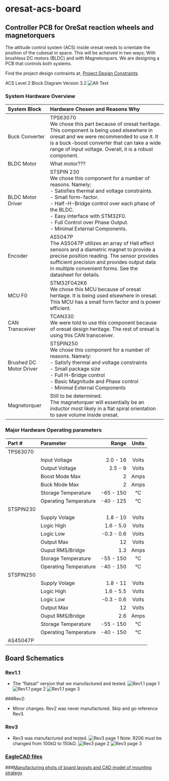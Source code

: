 # oresat-acs-board
## Controller PCB for OreSat reaction wheels and magnetorquers

The attitude control system (ACS) inside oresat needs to orientate the position of the cubesat in space. This will be acheived in two ways; With brushless DC motors (BLDC) and with Magnetorquers. We are designing a PCB that controls both systems.

Find the project design contraints at,
[Project Design Constraints](https://github.com/oresat/oresat-acs-board/blob/master/Project%20Design%20Constraints.md)


ACS Level 2 Block Diagram Version 3.2
![Alt Text](https://github.com/oresat/oresat-acs-board/blob/master/ACS%20level%202%20block%20diagram%203.2.png)

### System Hardware Overview
| **System Block** | **Hardware Chosen and Reasons Why** |
| :---           | :---                          |
| Buck Converter | TPS63070 <br/>We chose this part because of oresat heritage. This component is being used elsewhere in oresat and we were recommended to use it. It is a buck-boost converter that can take a wide range of input voltage. Overall, it is a robust component. |
| BLDC Motor | What motor??? |
| BLDC Motor Driver | STSPIN 230 <br/>We chose this component for a number of reasons. Namely;  <br/> - Satisfies thermal and voltage constraints. <br/> - Small form-factor. <br/> - Half-H-Bridge control over each phase of the BLDC. <br/> - Easy interface with STM32F0. <br/> - Full Control over Phase Output. <br/> - Minimal External Components. | 
| Encoder | AS5047P <br/>The AS5047P utilizes an array of Hall effect sensors and a diametric magnet to provide a precise position reading. The sensor provides sufficient precision and provides output data in multiple convenient forms. See the datasheet for details. |
| MCU F0 | STM32F042K6 <br/>We chose this MCU because of oresat heritage. It is being used elsewhere in oresat. This MCU has a small form factor and is power efficient. | 
| CAN Transceiver | TCAN330 <br/>We were told to use this component because of oresat design heritage. The rest of oresat is using this CAN transceiver. |
| Brushed DC Motor Driver | STSPIN250 <br/> We chose this component for a number of reasons. Namely: <br/> - Satisfy thermal and voltage constraints <br/> - Small package size <br/> - Full H-Bridge control <br/> - Basic Magnitude and Phase control <br/> - Minimal External Components | 
| Magnetorquer | Still to be determined. <br/> The magnetorquer will essentially be an inductor most likely in a flat spiral orientation to save volume inside oresat. |





### Major Hardware Operating parameters
| Part #  | Parameter | Range | Units |
| :--- | :--- | ---: | :---: |
| TPS63070 |
| | Input Voltage | 2.0 - 16 | Volts |
| | Output Voltage | 2.5 - 9 | Volts |
| | Boost Mode Max | 2 | Amps |
| | Buck Mode Max | 2 | Amps |
| | Storage Temperature | -65 - 150 | °C |
| | Operating Temperature | -40 - 125 | °C |
| STSPIN230 |
| | Supply Volage | 1.8 - 10 | Volts |
| | Logic High | 1.6 - 5.0 | Volts |
| | Logic Low | -0.3 - 0.6 | Volts |
| | Output Max | 12 | Volts |
| | Ouput RMS/Bridge | 1.3 | Amps |
| | Storage Temperature | -55 - 150 | °C |
| | Operating Temperature | -40 - 150 | °C |
| STSPIN250 |
| | Supply Volage | 1.8 - 11 | Volts |
| | Logic High | 1.6 - 5.5  | Volts |
| | Logic Low | -0.3 - 0.6 | Volts |
| | Output Max | 12 | Volts |
| | Ouput RMS/Bridge | 2.6   | Amps |
| | Storage Temperature | -55 - 150 | °C |
| | Operating Temperature | -40 - 150 | °C |
| AS45047P |

## Board Schematics
### Rev1.1
* The “flatsat” version that we manufactured and tested. 
![Rev1.1 page 1](https://github.com/oresat/oresat-acs-board/blob/master/Board%20Schematic%20PDFs%20%26%20images/Schematic%20rev1.1%20(page%201).PNG)
![Rev1.1 page 2](https://github.com/oresat/oresat-acs-board/blob/master/Board%20Schematic%20PDFs%20%26%20images/Schematic%20rev1.1%20(page%202).PNG)
![Rev1.1 page 3](https://github.com/oresat/oresat-acs-board/blob/master/Board%20Schematic%20PDFs%20%26%20images/Schematic%20rev1.1%20(page%203).PNG)

###Rev2:
* Minor changes. Rev2 was never manufactured. Skip and go reference Rev3.

### Rev3
* Rev3 was manufactured and tested. 
![Rev3 page 1](https://github.com/oresat/oresat-acs-board/blob/master/Board%20Schematic%20PDFs%20%26%20images/Schematic%20rev3%20(page%201).PNG)
Note: R206 must be changed from 100kΩ to 150kΩ. 
![Rev3 page 2](https://github.com/oresat/oresat-acs-board/blob/master/Board%20Schematic%20PDFs%20%26%20images/Schematic%20rev3%20(page%202).PNG)
![Rev3 page 3](https://github.com/oresat/oresat-acs-board/blob/master/Board%20Schematic%20PDFs%20%26%20images/Schematic%20rev3%20(page%203).PNG)

### [EagleCAD files](https://github.com/oresat/oresat-acs-board/tree/master/eaglecad)

###[Manufacturing phots of board layouts and CAD model of mounting strategy](https://github.com/oresat/oresat-acs-board/tree/master/Manufacturing%20photos)




